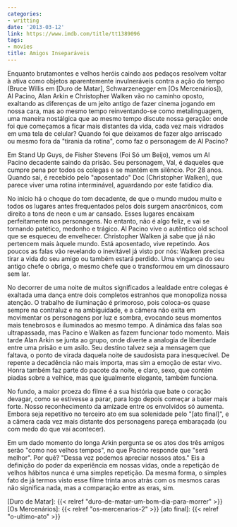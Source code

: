 ```yaml
---
categories:
- writting
date: '2013-03-12'
link: https://www.imdb.com/title/tt1389096
tags:
- movies
title: Amigos Inseparáveis
---
```


Enquanto brutamontes e velhos heróis caindo aos pedaços resolvem voltar à ativa como objetos aparentemente invulneráveis contra a ação do tempo (Bruce Willis em [Duro de Matar], Schwarzenegger em [Os Mercenários]), Al Pacino, Alan Arkin e Christopher Walken vão no caminho oposto, exaltando as diferenças de um jeito antigo de fazer cinema jogando em nossa cara, mas ao mesmo tempo reinventando-se como metalinguagem, uma maneira nostálgica que ao mesmo tempo discute nossa geração: onde foi que começamos a ficar mais distantes da vida, cada vez mais vidrados em uma tela de celular? Quando foi que deixamos de fazer algo arriscado ou mesmo fora da "tirania da rotina", como faz o personagem de Al Pacino?

Em Stand Up Guys, de Fisher Stevens (Foi Só um Beijo), vemos um Al Pacino decadente saindo da prisão. Seu personagem, Val, é daqueles que cumpre pena por todos os colegas e se mantém em silêncio. Por 28 anos. Quando sai, é recebido pelo "aposentado" Doc (Christopher Walken), que parece viver uma rotina interminável, aguardando por este fatídico dia.

No início há o choque do tom decadente, de que o mundo mudou muito e todos os lugares antes frequentados pelos dois surgem anacrônicos, com direito a tons de neon e um ar cansado. Esses lugares encaixam perfeitamente nos personagens. No entanto, não é algo feliz, e vai se tornando patético, medonho e trágico. Al Pacino vive o autêntico old school que se esqueceu de envelhecer. Christopher Walken já sabe que já não pertencem mais àquele mundo. Está aposentado, vive repetindo. Aos poucos as falas vão revelando o inevitável já visto por nós: Walken precisa tirar a vida do seu amigo ou também estará perdido. Uma vingança do seu antigo chefe o obriga, o mesmo chefe que o transformou em um dinossauro sem lar.

No decorrer de uma noite de muitos significados a lealdade entre colegas é exaltada uma dança entre dois completos estranhos que monopoliza nossa atenção. O trabalho de iluminação é primoroso, pois coloca-os quase sempre na contraluz e na ambiguidade, e a câmera não exita em movimentar os personagens por luz e sombra, evocando seus momentos mais tenebrosos e iluminados ao mesmo tempo. A dinâmica das falas soa ultrapassada, mas Pacino e Walken as fazem funcionar todo momento. Mais tarde Alan Arkin se junta ao grupo, onde diverte a analogia de liberdade entre uma prisão e um asilo. Seu destino talvez seja a mensagem que faltava, o ponto de virada daquela noite de saudosista para inesquecível. De repente a decadência não mais importa, mas sim a emoção de estar vivo. Honra também faz parte do pacote da noite, e claro, sexo, que contém piadas sobre a velhice, mas que igualmente elegante, também funciona.

No fundo, a maior proeza do filme é a sua história que bate o coração devagar, como se estivesse a parar, para logo depois começar a bater mais forte. Nosso reconhecimento da amizade entre os envolvidos só aumenta. Embora seja repetitivo no terceiro ato em sua solenidade pelo "[ato final]", e a câmera cada vez mais distante dos personagens pareça embaraçada (ou com medo do que vai acontecer).

Em um dado momento do longa Arkin pergunta se os atos dos três amigos serão "como nos velhos tempos", no que Pacino responde que "será melhor". Por quê? "Dessa vez podemos apreciar nossos atos." Eis a definição do poder da experiência em nossas vidas, onde a repetição de velhos hábitos nunca é uma simples repetição. Da mesma forma, o simples fato de já termos visto esse filme trinta anos atrás com os mesmos caras não significa nada, mas a comparação entre as eras, sim.

[Duro de Matar]: {{< relref "duro-de-matar-um-bom-dia-para-morrer" >}}
[Os Mercenários]: {{< relref "os-mercenarios-2" >}}
[ato final]: {{< relref "o-ultimo-ato" >}}